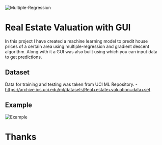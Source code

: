![Multiple-Regression](https://www.tutorialspoint.com/artificial_neural_network/images/perceptron.jpg)
# Real Estate Valuation with GUI
In this project I have created a machine learning model to predit house prices of a certain area using multiple-regression 
and gradient descent algorithm. Along with it a GUI was also built using which you can input data to get predictions. 
## Dataset
Data for training and testing was taken from UCI ML Repository.
-https://archive.ics.uci.edu/ml/datasets/Real+estate+valuation+data+set
## Example
![Example](http://g.recordit.co/YXWJt0hHuj.gif)
# Thanks
